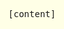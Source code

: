```yaml
---
title: Guify
subtitle: A flexible, simple GUI for your JavaScript projects
layout: page
order: 2
cover-image: preview.png
---
```


<!--
                                                                        ///\\\\        
                                               --_                    //       \\      
                                                \ \                ///           \\    
                                                \  \             //       ///\\    \   
                          --___   //////\\\\    |   \         ///       //     \   \   
                          \    ///          \\\\\\\ |       //        //       \    \  
                           \///                    \\\\\\\///        /          \    \ 
                          //                                        /            \   \ 
                         /                                         /             \    \
                       //                                        //              \    \
                     //                                         /                 \   \ 
                    /                            /     \      //                  \   \ 
                  //                  \          \     /    //                    \   / 
                 /                    /           \    /   /                      /   / 
                /     ///\\\\\  \     /           |    |///                       /   / 
              //    //        \\|    /\\\       ///    /                         /    /
             /    //            /    /   \\\\/// /    /                          /    /
            /   //              /    /           /   /                          /    / 
            /   /              /   _/           /  _/                           /    / 
            /   /              /  /            /__/                            /    /  
            \   \             /__/                                            /    /   
             \  \                                                           _/    /    
              \  \                                                       __/     /     
               \  \                                                  ___/       /      
               \  \_                                           __---/       ___/       
                \   ---_____                             __---/          __/           
                 \______-----                           /        _____---              
                                                       /     ___/                      
                                                      /     /                          
                                                      |  O  \                          
                                                      /    /|                          
                                                      /   / /                          
                                                      /  / /                           
                                                      |m/\_/      
-->

<style>
.project-container {
    margin-top: 2rem;
}
#guify-container-content {
    background-color: rgb(255, 255, 230);
    position: absolute;
    left: 0;
    top: 0;
    right: 0;
    bottom: 0;
    display: flex;
    justify-content: center;
    align-items: center;
}

#content-text {
    font-family: monospace;
}
</style>


<div id="guify-container" class="project-container growable">
    <div id="guify-container-content">
        <div id="content-text">
            [content]
        </div>
    </div>
</div>

<script src="https://unpkg.com/guify"></script>
<script src="index.js"></script>

<p style='text-align: center; margin-bottom: 1.5em;'>
    Themes: 
    <a href="javascript:void(0);" onclick="onThemeChange('light');">Light</a> - 
    <a href="javascript:void(0);" onclick="onThemeChange('dark');">Dark</a> - 
    <a href="javascript:void(0);" onclick="onThemeChange('yorha');">YoRHa</a>
    <br>
    Menu Bar: <a href="javascript:void(0);" onclick="onBarmodeChange('above');">Enable</a> - 
    <a href="javascript:void(0);" onclick="onBarmodeChange('none');">Disable</a>
</p>

Guify is a GUI system you can use in your JavaScript projects to modify variables and trigger actions.
I initially used <a href="https://workshop.chromeexperiments.com/examples/gui">dat.GUI</a>
while working on the other JavaScript projects on this website, but I was frustrated
with its limitations and wanted something better.

Guify is my solution. It's easy to use on mobile, easy to customize visually and functionally,
and it's built with accessibility in mind.

You can find more information on the <a href="https://github.com/colejd/guify">GitHub repo</a>, 
and you can get the latest version yourself as an <a href="https://www.npmjs.com/package/guify">NPM package</a> 
or for browser embedding through a CDN at <a href="https://unpkg.com/guify">unpkg.com/guify</a>.
